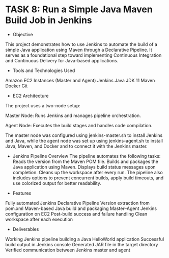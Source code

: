 # **TASK 8: Run a Simple Java Maven Build Job in Jenkins**
* Objective

This project demonstrates how to use Jenkins to automate the build of a simple Java application using Maven through a Declarative Pipeline. It serves as a foundational step toward implementing Continuous Integration and Continuous Delivery for Java-based applications.

* Tools and Technologies Used

Amazon EC2 Instances (Master and Agent)
Jenkins
Java JDK 11
Maven
Docker
Git

* EC2 Architecture

The project uses a two-node setup:

Master Node: Runs Jenkins and manages pipeline orchestration.

Agent Node: Executes the build stages and handles code compilation.

The master node was configured using jenkins-master.sh to install Jenkins and Java, while the agent node was set up using jenkins-agent.sh to install Java, Maven, and Docker and to connect it with the Jenkins master.

* Jenkins Pipeline Overview
The pipeline automates the following tasks:
Reads the version from the Maven POM file.
Builds and packages the Java application using Maven.
Displays build status messages upon completion.
Cleans up the workspace after every run.
The pipeline also includes options to prevent concurrent builds, apply build timeouts, and use colorized output for better readability.

* Features

Fully automated Jenkins Declarative Pipeline
Version extraction from pom.xml
Maven-based Java build and packaging
Master–Agent Jenkins configuration on EC2
Post-build success and failure handling
Clean workspace after each execution

* Deliverables

Working Jenkins pipeline building a Java HelloWorld application
Successful build output in Jenkins console
Generated JAR file in the target directory
Verified communication between Jenkins master and agent

    